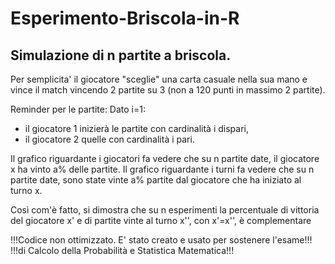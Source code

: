 # Esperimento-Briscola-in-R

## Simulazione di n partite a briscola.
Per semplicita' il giocatore "sceglie" una carta casuale nella sua mano e vince il match vincendo 2 partite su 3 (non a 120 punti in massimo 2 partite).

Reminder per le partite:
Dato i=1:
- il giocatore 1 inizierà le partite con cardinalità i dispari, 
- il giocatore 2 quelle con cardinalità i pari.

Il grafico riguardante i giocatori fa vedere che su n partite date, il giocatore x ha vinto a% delle partite.
Il grafico riguardante i turni fa vedere che su n partite date, sono state vinte a% partite dal giocatore che ha iniziato al turno x.

Così com'è fatto, si dimostra che su n esperimenti la percentuale di vittoria del giocatore x' e di partite vinte al turno x'', con x'=x'', è complementare

!!!Codice non ottimizzato. E' stato creato e usato per sostenere l'esame!!! <br>
!!!di Calcolo della Probabilità e Statistica Matematica!!!
